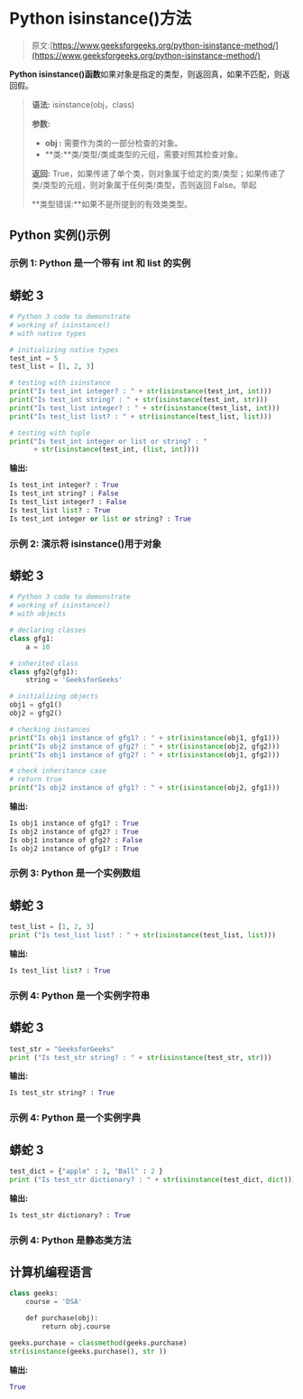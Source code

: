 # Python isinstance()方法

> 原文:[https://www.geeksforgeeks.org/python-isinstance-method/](https://www.geeksforgeeks.org/python-isinstance-method/)

**Python isinstance()函数**如果对象是指定的类型，则返回真，如果不匹配，则返回假。

> **语法:** isinstance(obj，class)
> 
> **参数:**
> 
> *   **obj :** 需要作为类的一部分检查的对象。
> *   **类:**类/类型/类或类型的元组，需要对照其检查对象。
> 
> **返回:** True，如果传递了单个类，则对象属于给定的类/类型；如果传递了类/类型的元组，则对象属于任何类/类型，否则返回 False。举起
> 
> **类型错误:**如果不是所提到的有效类类型。

## Python 实例()示例

### **示例 1:** Python 是一个带有 int 和 list 的实例

## 蟒蛇 3

```py
# Python 3 code to demonstrate
# working of isinstance()
# with native types

# initializing native types
test_int = 5
test_list = [1, 2, 3]

# testing with isinstance
print("Is test_int integer? : " + str(isinstance(test_int, int)))
print("Is test_int string? : " + str(isinstance(test_int, str)))
print("Is test_list integer? : " + str(isinstance(test_list, int)))
print("Is test_list list? : " + str(isinstance(test_list, list)))

# testing with tuple
print("Is test_int integer or list or string? : "
      + str(isinstance(test_int, (list, int))))
```

**输出:**

```py
Is test_int integer? : True
Is test_int string? : False
Is test_list integer? : False
Is test_list list? : True
Is test_int integer or list or string? : True
```

### **示例 2:** 演示将 isinstance()用于对象

## 蟒蛇 3

```py
# Python 3 code to demonstrate
# working of isinstance()
# with objects

# declaring classes
class gfg1:
    a = 10

# inherited class
class gfg2(gfg1):
    string = 'GeeksforGeeks'

# initializing objects
obj1 = gfg1()
obj2 = gfg2()

# checking instances
print("Is obj1 instance of gfg1? : " + str(isinstance(obj1, gfg1)))
print("Is obj2 instance of gfg2? : " + str(isinstance(obj2, gfg2)))
print("Is obj1 instance of gfg2? : " + str(isinstance(obj1, gfg2)))

# check inheritance case
# return true
print("Is obj2 instance of gfg1? : " + str(isinstance(obj2, gfg1)))
```

**输出:**

```py
Is obj1 instance of gfg1? : True
Is obj2 instance of gfg2? : True
Is obj1 instance of gfg2? : False
Is obj2 instance of gfg1? : True
```

### 示例 3: Python 是一个实例数组

## 蟒蛇 3

```py
test_list = [1, 2, 3]
print ("Is test_list list? : " + str(isinstance(test_list, list)))
```

**输出:**

```py
Is test_list list? : True
```

### 示例 4: Python 是一个实例字符串

## 蟒蛇 3

```py
test_str = "GeeksforGeeks"
print ("Is test_str string? : " + str(isinstance(test_str, str)))
```

**输出:**

```py
Is test_str string? : True
```

### 示例 4: Python 是一个实例字典

## 蟒蛇 3

```py
test_dict = {"apple" : 1, "Ball" : 2 }
print ("Is test_str dictionary? : " + str(isinstance(test_dict, dict)))
```

**输出:**

```py
Is test_str dictionary? : True
```

### 示例 4: Python 是静态类方法

## 计算机编程语言

```py
class geeks:
    course = 'DSA'

    def purchase(obj):
        return obj.course

geeks.purchase = classmethod(geeks.purchase)
str(isinstance(geeks.purchase(), str ))
```

**输出:**

```py
True
```